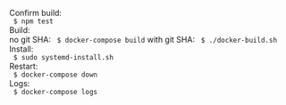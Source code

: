 Confirm build:  
` $ npm test`  
Build:  
  no git SHA:   ` $ docker-compose build`
  with git SHA: ` $ ./docker-build.sh`
Install:  
` $ sudo systemd-install.sh`  
Restart:  
` $ docker-compose down`  
Logs:  
` $ docker-compose logs`
 